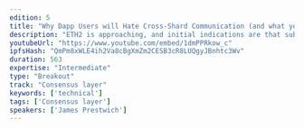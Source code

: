 ```yaml
---
edition: 5
title: "Why Dapp Users will Hate Cross-Shard Communication (and what you can do about it)"
description: "ETH2 is approaching, and initial indications are that substantially all dapp experiences will suffer. Some problems may be addressed with significant changes to design and development processes, but several tradeoffs are unavoidable without sacrificing scale, security, or decentralization. For example, essentially all popular dapps rely on the fungibility of Ether in a managed pool (e.g. Uniswap, Augur, Maker). In a sharded ecosystem, Ether is meaningfully non-fungible across shards, and users will bear monetary and management costs as a result.This talk will give an overview of cross-shard communication strategies and discuss their impact on developer and user experience. These include merged consensus, shard relays, consensus introspection, and credit markets. For each mechanism, we'll discuss expected impact on user experience metrics like execution time, transaction outcome, and price slippage.The talk is not all bad news. We've discovered some elegant new approaches that give dapps a variety of communication choices. The last section of the talk will discuss specific communication strategies that are amenable to specifi"
youtubeUrl: "https://www.youtube.com/embed/1dmPPRkow_c"
ipfsHash: "QmPm8xWLE4ih2Va8cBgXmZm2CESB3cR8LUQgyJBnhtc3Wv"
duration: 563
expertise: "Intermediate"
type: "Breakout"
track: "Consensus layer"
keywords: ['technical']
tags: ['Consensus layer']
speakers: ['James Prestwich']
---
```

